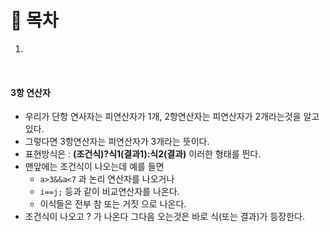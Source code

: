 # 🔖 목차

1.

<br/>


#### 3항 연산자
- 우리가 단항 연사자는 피연산자가 1개, 2항연산자는 피연산자가 2개라는것을 알고있다.
- 그렇다면 3항연산자는 피연산자가 3개라는 뜻이다.
- 표현방식은 : **(조건식)?식1(결과1):식2(결과)** 이러한 형태를 띈다.
- 맨앞에는 조건식이 나오는데 예를 들면
    - <code>a>3&&a<7</code> 과 논리 연산자를 나오거나
    - <code>i==j;</code> 등과 같이 비교연산자를 나온다.
    - 이식들은 전부 참 또는 거짓 으로 나온다.
- 조건식이 나오고 ? 가 나온다 그다음 오는것은 바로 식(또는 결과)가 등장한다.
    
 
 
    
